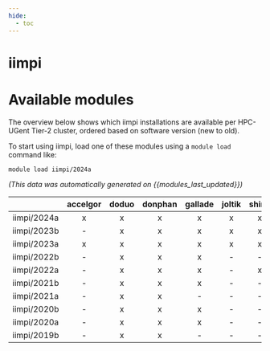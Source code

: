 ```yaml
---
hide:
  - toc
---
```


iimpi
=====

# Available modules


The overview below shows which iimpi installations are available per HPC-UGent Tier-2 cluster, ordered based on software version (new to old).

To start using iimpi, load one of these modules using a `module load` command like:

```shell
module load iimpi/2024a
```

*(This data was automatically generated on {{modules_last_updated}})*  

| |accelgor|doduo|donphan|gallade|joltik|shinx|skitty|
| :---: | :---: | :---: | :---: | :---: | :---: | :---: | :---: |
|iimpi/2024a|x|x|x|x|x|x|x|
|iimpi/2023b|-|x|x|x|x|x|x|
|iimpi/2023a|x|x|x|x|x|x|x|
|iimpi/2022b|-|x|x|x|-|-|-|
|iimpi/2022a|-|x|x|x|-|x|-|
|iimpi/2021b|-|x|x|x|-|-|-|
|iimpi/2021a|-|x|x|-|-|-|-|
|iimpi/2020b|-|x|x|x|-|-|-|
|iimpi/2020a|-|x|x|x|-|-|-|
|iimpi/2019b|-|x|x|-|-|-|-|
